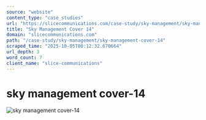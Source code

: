 ```yaml
---
source: "website"
content_type: "case_studies"
url: "https://slicecommunications.com/case-study/sky-management/sky-management-cover-14"
title: "Sky Management Cover 14"
domain: "slicecommunications.com"
path: "/case-study/sky-management/sky-management-cover-14"
scraped_time: "2025-10-05T00:12:32.670664"
url_depth: 3
word_count: 7
client_name: "slice-communications"
---
```


# sky management cover-14

![sky management cover-14](https://slicecommunications.com/wp-content/uploads/2018/07/sky-management-cover-14-300x300.png)